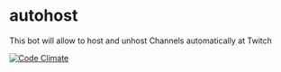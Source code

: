 # autohost
This bot will allow to host and unhost Channels automatically at Twitch

[![Code Climate](https://codeclimate.com/github/green-big-frog/autohost/badges/gpa.svg)](https://codeclimate.com/github/green-big-frog/autohost)
